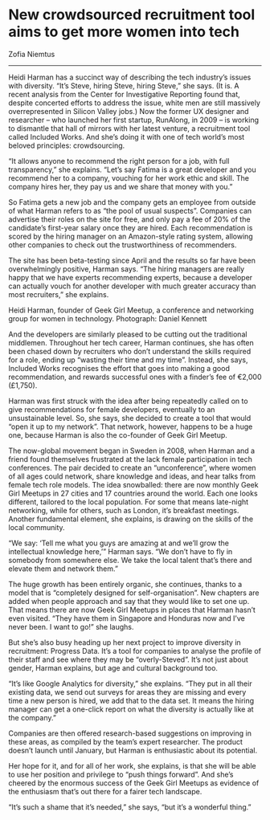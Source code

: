 # New crowdsourced recruitment tool aims to get more women into tech

Zofia Niemtus

---

Heidi Harman has a succinct way of describing the tech industry’s issues with diversity. “It’s Steve, hiring Steve, hiring Steve,” she says. (It is. A recent analysis from the Center for Investigative Reporting found that, despite concerted efforts to address the issue, white men are still massively overrepresented in Silicon Valley jobs.) Now the former UX designer and researcher – who launched her first startup, RunAlong, in 2009 – is working to dismantle that hall of mirrors with her latest venture, a recruitment tool called Included Works. And she’s doing it with one of tech world’s most beloved principles: crowdsourcing.

“It allows anyone to recommend the right person for a job, with full transparency,” she explains. “Let’s say Fatima is a great developer and you recommend her to a company, vouching for her work ethic and skill. The company hires her, they pay us and we share that money with you.”

So Fatima gets a new job and the company gets an employee from outside of what Harman refers to as “the pool of usual suspects”. Companies can advertise their roles on the site for free, and only pay a fee of 20% of the candidate’s first-year salary once they are hired. Each recommendation is scored by the hiring manager on an Amazon-style rating system, allowing other companies to check out the trustworthiness of recommenders.

The site has been beta-testing since April and the results so far have been overwhelmingly positive, Harman says. “The hiring managers are really happy that we have experts recommending experts, because a developer can actually vouch for another developer with much greater accuracy than most recruiters,” she explains.

Heidi Harman, founder of Geek Girl Meetup, a conference and networking group for women in technology. Photograph: Daniel Kennett

And the developers are similarly pleased to be cutting out the traditional middlemen. Throughout her tech career, Harman continues, she has often been chased down by recruiters who don’t understand the skills required for a role, ending up “wasting their time and my time”. Instead, she says, Included Works recognises the effort that goes into making a good recommendation, and rewards successful ones with a finder’s fee of €2,000 (£1,750).

Harman was first struck with the idea after being repeatedly called on to give recommendations for female developers, eventually to an unsustainable level. So, she says, she decided to create a tool that would “open it up to my network”. That network, however, happens to be a huge one, because Harman is also the co-founder of Geek Girl Meetup.

The now-global movement began in Sweden in 2008, when Harman and a friend found themselves frustrated at the lack female participation in tech conferences. The pair decided to create an “unconference”, where women of all ages could network, share knowledge and ideas, and hear talks from female tech role models. The idea snowballed: there are now monthly Geek Girl Meetups in 27 cities and 17 countries around the world. Each one looks different, tailored to the local population. For some that means late-night networking, while for others, such as London, it’s breakfast meetings. Another fundamental element, she explains, is drawing on the skills of the local community.

“We say: ‘Tell me what you guys are amazing at and we’ll grow the intellectual knowledge here,’” Harman says. “We don’t have to fly in somebody from somewhere else. We take the local talent that’s there and elevate them and network them.”

The huge growth has been entirely organic, she continues, thanks to a model that is “completely designed for self-organisation”. New chapters are added when people approach and say that they would like to set one up. That means there are now Geek Girl Meetups in places that Harman hasn’t even visited. “They have them in Singapore and Honduras now and I’ve never been. I want to go!” she laughs.

But she’s also busy heading up her next project to improve diversity in recruitment: Progress Data. It’s a tool for companies to analyse the profile of their staff and see where they may be “overly-Steved”. It’s not just about gender, Harman explains, but age and cultural background too.

“It’s like Google Analytics for diversity,” she explains. “They put in all their existing data, we send out surveys for areas they are missing and every time a new person is hired, we add that to the data set. It means the hiring manager can get a one-click report on what the diversity is actually like at the company.”

Companies are then offered research-based suggestions on improving in these areas, as compiled by the team’s expert researcher. The product doesn’t launch until January, but Harman is enthusiastic about its potential.

Her hope for it, and for all of her work, she explains, is that she will be able to use her position and privilege to “push things forward”. And she’s cheered by the enormous success of the Geek Girl Meetups as evidence of the enthusiasm that’s out there for a fairer tech landscape.

“It’s such a shame that it’s needed,” she says, “but it’s a wonderful thing.”
